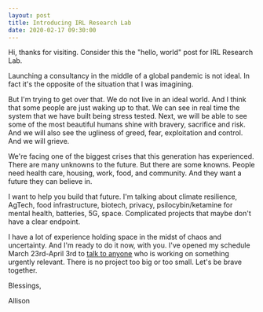 ```yaml
---
layout: post
title: Introducing IRL Research Lab
date: 2020-02-17 09:30:00
---
```


Hi, thanks for visiting. Consider this the "hello, world" post for IRL Research Lab. 

Launching a consultancy in the middle of a global pandemic is not ideal. In fact it's the opposite of the situation that I was imagining. 

But I'm trying to get over that. We do not live in an ideal world. And I think that some people are just waking up to that. We can see in real time the system that we have built being stress tested. Next, we will be able to see some of the most beautiful humans shine with bravery, sacrifice and risk. And we will also see the ugliness of greed, fear, exploitation and control. And we will grieve.

We're facing one of the biggest crises that this generation has experienced. There are many unknowns to the future. But there are some knowns. People need health care, housing, work, food, and community. And they want a future they can believe in. 

I want to help you build that future. I'm talking about climate resilience, AgTech, food infrastructure, biotech, privacy, psilocybin/ketamine for mental health, batteries, 5G, space. Complicated projects that maybe don't have a clear endpoint.

I have a lot of experience holding space in the midst of chaos and uncertainty. And I'm ready to do it now, with you. I've opened my schedule March 23rd-April 3rd to <u><a href="/contact">talk to anyone</a></u> who is working on something urgently relevant. There is no project too big or too small. Let's be brave together. 

Blessings,

Allison




<br>
<br>
<br>


